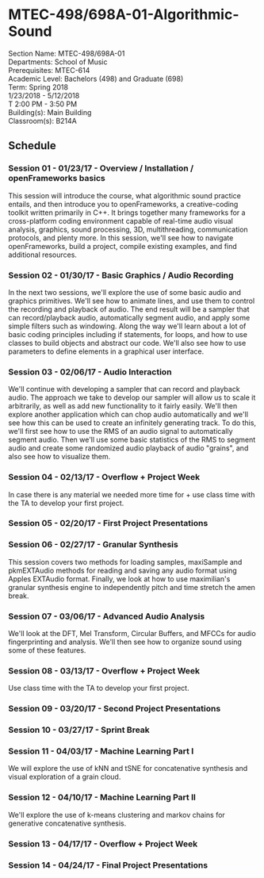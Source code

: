 # MTEC-498/698A-01-Algorithmic-Sound

Section Name: MTEC-498/698A-01  
Departments: School of Music  
Prerequisites: MTEC-614  
Academic Level: Bachelors (498) and Graduate (698)  
Term: Spring 2018  
1/23/2018 - 5/12/2018  
T 2:00 PM - 3:50 PM  
Building(s): Main Building  
Classroom(s): B214A  

## Schedule

### Session 01 - 01/23/17 - Overview / Installation / openFrameworks basics

This session will introduce the course, what algorithmic sound practice entails, and then introduce you to openFrameworks, a creative-coding toolkit written primarily in C++.  It brings together many frameworks for a cross-platform coding environment capable of real-time audio visual analysis, graphics, sound processing, 3D, multithreading, communication protocols, and plenty more.  In this session, we'll see how to navigate openFrameworks, build a project, compile existing examples, and find additional resources.

### Session 02 - 01/30/17 - Basic Graphics / Audio Recording

In the next two sessions, we'll explore the use of some basic audio and graphics primitives.  We'll see how to animate lines, and use them to control the recording and playback of audio.  The end result will be a sampler that can record/playback audio, automatically segment audio, and apply some simple filters such as windowing.  Along the way we'll learn about a lot of basic coding principles including if statements, for loops, and how to use classes to build objects and abstract our code.  We'll also see how to use parameters to define elements in a graphical user interface.

### Session 03 - 02/06/17 - Audio Interaction

We'll continue with developing a sampler that can record and playback audio.  The approach we take to develop our sampler will allow us to scale it arbitrarily, as well as add new functionality to it fairly easily.  We'll then explore another application which can chop audio automatically and we'll see how this can be used to create an infinitely generating track.  To do this, we'll first see how to use the RMS of an audio signal to automatically segment audio.  Then we'll use some basic statistics of the RMS to segment audio and create some randomized audio playback of audio "grains", and also see how to visualize them.

### Session 04 - 02/13/17 - Overflow + Project Week

In case there is any material we needed more time for + use class time with the TA to develop your first project.

### Session 05 - 02/20/17 - First Project Presentations

### Session 06 - 02/27/17 - Granular Synthesis

This session covers two methods for loading samples, maxiSample and pkmEXTAudio methods for reading and saving any audio format using Apples EXTAudio format.  Finally, we look at how to use maximilian's granular synthesis engine to independently pitch and time stretch the amen break.

### Session 07 - 03/06/17 - Advanced Audio Analysis

We'll look at the DFT, Mel Transform, Circular Buffers, and MFCCs for audio fingerprinting and analysis.  We'll then see how to organize sound using some of these features.

### Session 08 - 03/13/17 - Overflow + Project Week

Use class time with the TA to develop your first project.

### Session 09 - 03/20/17 - Second Project Presentations

### Session 10 - 03/27/17 - Sprint Break

### Session 11 - 04/03/17 - Machine Learning Part I

We will explore the use of kNN and tSNE for concatenative synthesis and visual exploration of a grain cloud.

### Session 12 - 04/10/17 - Machine Learning Part II

We'll explore the use of k-means clustering and markov chains for generative concatenative synthesis.

### Session 13 - 04/17/17 - Overflow + Project Week

### Session 14 - 04/24/17 - Final Project Presentations

